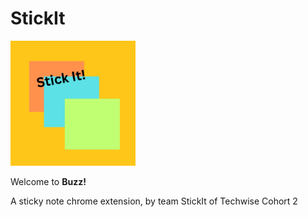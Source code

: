 # StickIt
<img src="https://github.com/JacksonBair/StickIt/blob/main/ic.png?raw=true" width="200">

Welcome to **Buzz!** 

A sticky note chrome extension, by team StickIt of Techwise Cohort 2
